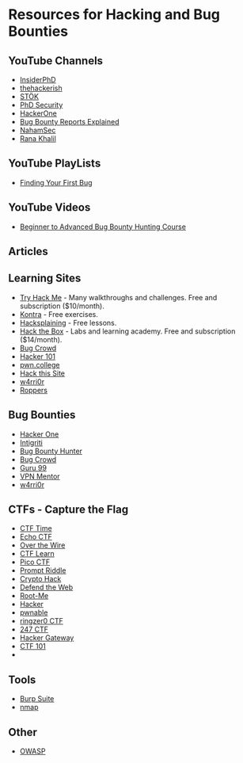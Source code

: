 # Resources for Hacking and Bug Bounties

## YouTube Channels

- [InsiderPhD](https://www.youtube.com/@InsiderPhD/)
- [thehackerish](https://www.youtube.com/@thehackerish/)
- [STÖK](https://www.youtube.com/@STOKfredrik/)
- [PhD Security](https://www.youtube.com/@phd_security/)
- [HackerOne](https://www.youtube.com/@HackerOneTV/)
- [Bug Bounty Reports Explained](https://www.youtube.com/@BugBountyReportsExplained/)
- [NahamSec](https://www.youtube.com/@NahamSec/)
- [Rana Khalil](https://www.youtube.com/@RanaKhalil101/)

## YouTube PlayLists

- [Finding Your First Bug](https://www.youtube.com/playlist?list=PLbyncTkpno5FZQ3ZgpHj1BdQ7XHwfvO1w)

## YouTube Videos

- [Beginner to Advanced Bug Bounty Hunting Course](https://www.youtube.com/watch?v=Rp69edBmFFo)

## Articles

## Learning Sites

- [Try Hack Me](https://tryhackme.com) - Many walkthroughs and challenges. Free and subscription ($10/month).
- [Kontra](https://application.security/) - Free exercises.
- [Hacksplaining](https://www.hacksplaining.com/) - Free lessons.
- [Hack the Box](https://app.hackthebox.com/home) - Labs and learning academy. Free and subscription ($14/month).
- [Bug Crowd](https://www.bugcrowd.com/)
- [Hacker 101](https://www.hacker101.com/)
- [pwn.college](https://dojo.pwn.college/)
- [Hack this Site](https://www.hackthissite.org)
- [w4rri0r](https://www.w4rri0r.com/)
- [Roppers](https://www.roppers.org/courses/ctf)

## Bug Bounties

- [Hacker One](https://hackerone.com/opportunities/all)
- [Intigriti](https://www.intigriti.com/)
- [Bug Bounty Hunter](https://www.bugbountyhunter.com/)
- [Bug Crowd](https://www.bugcrowd.com/bug-bounty-list/)
- [Guru 99](https://www.guru99.com/bug-bounty-programs.html)
- [VPN Mentor](https://www.vpnmentor.com/blog/the-complete-list-of-bug-bounty-programs/)
- [w4rri0r](https://www.w4rri0r.com/bug-bounty-programs/280-where-are-you-bug-hunters.html)

## CTFs - Capture the Flag

- [CTF Time](https://ctftime.org/)
- [Echo CTF](https://echoctf.red)
- [Over the Wire](https://overthewire.org)
- [CTF Learn](https://ctflearn.com/)
- [Pico CTF](https://picoctf.org/)
- [Prompt Riddle](https://promptriddle.com/)
- [Crypto Hack](https://cryptohack.org/)
- [Defend the Web](https://defendtheweb.net)
- [Root-Me](https://www.root-me.org)
- [Hacker](http://www.hacker.org/)
- [pwnable](https://pwnable.tw/)
- [ringzer0 CTF](https://ringzer0ctf.com)
- [247 CTF](https://247ctf.com)
- [Hacker Gateway](https://www.hackergateway.com/)
- [CTF 101](https://ctf101.org/)
- 

## Tools

- [Burp Suite](https://portswigger.net/burp/communitydownload)
- [nmap](https://nmap.org/)

## Other

- [OWASP](https://owasp.org/)
